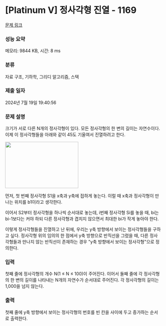 # [Platinum V] 정사각형 진열 - 1169 

[문제 링크](https://www.acmicpc.net/problem/1169) 

### 성능 요약

메모리: 9844 KB, 시간: 8 ms

### 분류

자료 구조, 기하학, 그리디 알고리즘, 스택

### 제출 일자

2024년 7월 19일 19:40:56

### 문제 설명

<p>크기가 서로 다른 N개의 정사각형이 있다. 모든 정사각형의 한 변의 길이는 자연수이다. 이제 이 정사각형들을 아래와 같이 45도 기울여서 진열하려고 한다.</p>

<p><img alt="" height="149" src="https://www.acmicpc.net/upload/201003/sq.JPG" width="236"></p>

<p>먼저, 첫 번째 정사각형 S1을 x축과 y축에 접하게 놓는다. 이럴 때 x축과 정사각형이 만나는 위치를 b1이라고 생각한다.</p>

<p>이어서 S2부터 정사각형을 하나씩 순서대로 놓는데, i번째 정사각형 Si를 놓을 때, bi는 bi-1보다는 커야 하되 다른 정사각형과 겹치지 않으면서 최대한 bi가 작게 놓아야 한다.</p>

<p>이렇게 정사각형들을 진열하고 난 뒤에, 우리는 y축 방향에서 보이는 정사각형들을 구하고 싶다. 정사각형 위의 임의의 한 점에서 y축 방향으로 반직선을 그렸을 때, 다른 정사각형들과 만나지 않는 반직선이 존재하는 경우 "y축 방향에서 보이는 정사각형"으로 정의한다.</p>

### 입력 

 <p>첫째 줄에 정사각형의 개수 N(1 ≤ N ≤ 100)이 주어진다. 이어서 둘째 줄에 각 정사각형의 한 변의 길이를 나타내는 N개의 자연수가 순서대로 주어진다. 각 정사각형의 길이는 1,000을 넘지 않는다.</p>

### 출력 

 <p>첫째 줄에 y축 방향에서 보이는 정사각형의 번호를 빈 칸을 사이에 두고 증가하는 순서로 출력한다.</p>

